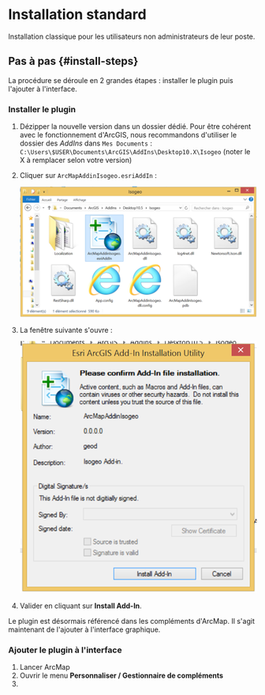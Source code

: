 # Installation standard

Installation classique pour les utilisateurs non administrateurs de leur poste.

## Pas à pas {#install-steps}

La procédure se déroule en 2 grandes étapes : installer le plugin puis l'ajouter à l'interface.

### Installer le plugin

1. Dézipper la nouvelle version dans un dossier dédié. Pour être cohérent avec le fonctionnement d'ArcGIS, nous recommandons d'utiliser le dossier des _AddIns_ dans `Mes Documents` : `C:\Users\$USER\Documents\ArcGIS\AddIns\Desktop10.X\Isogeo` (noter le X à remplacer selon votre version)

2. Cliquer sur `ArcMapAddinIsogeo.esriAddIn` :
    
    ![](../../assets/plugin_ArcMap_install_esriaddin.png "")
    
3. La fenêtre suivante s'ouvre :
    
    ![](../../assets/plugin_ArcMap_install_confirm.png "")

5. Valider en cliquant sur **Install Add-In**.

Le plugin est désormais référencé dans les compléments d'ArcMap. Il s'agit maintenant de l'ajouter à l'interface graphique.

### Ajouter le plugin à l'interface

1. Lancer ArcMap
2. Ouvrir le menu **Personnaliser / Gestionnaire de compléments**
3. 
